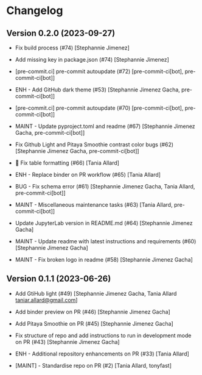 # Changelog

<!-- <START NEW CHANGELOG ENTRY> -->

<!-- <END NEW CHANGELOG ENTRY> -->

## Version 0.2.0 (2023-09-27)

- Fix build process (#74) [Stephannie Jimenez]

- Add missing key in package.json (#74) [Stephannie Jimenez]

- [pre-commit.ci] pre-commit autoupdate (#72) [pre-commit-ci[bot], pre-commit-ci[bot]]

- ENH - Add GitHub dark theme (#53) [Stephannie Jimenez Gacha, pre-commit-ci[bot]]

- [pre-commit.ci] pre-commit autoupdate (#70) [pre-commit-ci[bot], pre-commit-ci[bot]]

- MAINT - Update pyproject.toml and readme (#67) [Stephannie Jimenez Gacha, pre-commit-ci[bot]]

- Fix Github Light and Pitaya Smoothie contrast color bugs (#62) [Stephannie Jimenez Gacha, pre-commit-ci[bot]]

- 📝 Fix table formatting (#66) [Tania Allard]

- ENH - Replace binder on PR workflow (#65) [Tania Allard]

- BUG - Fix schema error (#61) [Stephannie Jimenez Gacha, Tania Allard, pre-commit-ci[bot]]

- MAINT - Miscellaneous maintenance tasks (#63) [Tania Allard, pre-commit-ci[bot]]

- Update JupyterLab version in README.md (#64) [Stephannie Jimenez Gacha]

- MAINT - Update readme with latest instructions and requirements (#60) [Stephannie Jimenez Gacha]

- MAINT - Fix broken logo in readme (#58) [Stephannie Jimenez Gacha]

## Version 0.1.1 (2023-06-26)

- Add GtiHub light (#49) [Stephannie Jimenez Gacha, Tania Allard <taniar.allard@gmail.com>]

- Add binder preview on PR (#46) [Stephannie Jimenez Gacha]

- Add Pitaya Smoothie on PR (#45) [Stephannie Jimenez Gacha]

- Fix structure of repo and add instructions to run in development mode on PR (#43) [Stephannie Jimenez Gacha]

- ENH - Additional repository enhancements on PR (#33) [Tania Allard]

- [MAINT] - Standardise repo on PR (#2) [Tania Allard, tonyfast]
